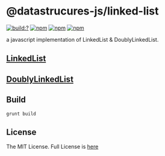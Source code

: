 # @datastrucures-js/linked-list

[![build:?](https://travis-ci.org/datastructures-js/linked-list.svg?branch=master)](https://travis-ci.org/datastructures-js/linked-list) 
[![npm](https://img.shields.io/npm/v/@datastructures-js/linked-list.svg)](https://www.npmjs.com/package/@datastructures-js/linked-list)
[![npm](https://img.shields.io/npm/dm/@datastructures-js/linked-list.svg)](https://www.npmjs.com/package/@datastructures-js/linked-list) [![npm](https://img.shields.io/badge/node-%3E=%206.0-blue.svg)](https://www.npmjs.com/package/@datastructures-js/linked-list)

a javascript implementation of LinkedList & DoublyLinkedList.

## [LinkedList](https://github.com/datastructures-js/linked-list/blob/development/LinkedList.md)

## [DoublyLinkedList](https://github.com/datastructures-js/linked-list/blob/development/DoublyLinkedList.md)

## Build
```
grunt build
```

## License
The MIT License. Full License is [here](https://github.com/datastructures-js/linked-list/blob/master/LICENSE)
